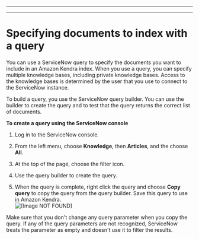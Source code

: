 --------

--------

# Specifying documents to index with a query<a name="servicenow-query"></a>

You can use a ServiceNow query to specify the documents you want to include in an Amazon Kendra index\. When you use a query, you can specify multiple knowledge bases, including private knowledge bases\. Access to the knowledge bases is determined by the user that you use to connect to the ServiceNow instance\.

To build a query, you use the ServiceNow query builder\. You can use the builder to create the query and to test that the query returns the correct list of documents\.

**To create a query using the ServiceNow console**

1. Log in to the ServiceNow console\.

1. From the left menu, choose **Knowledge**, then **Articles**, and the choose **All**\.

1. At the top of the page, choose the filter icon\.

1. Use the query builder to create the query\.

1. When the query is complete, right click the query and choose **Copy query** to copy the query from the query builder\. Save this query to use in Amazon Kendra\.  
![\[Image NOT FOUND\]](http://docs.aws.amazon.com/kendra/latest/dg/images/ServiceNowQuery.png)

Make sure that you don't change any query parameter when you copy the query\. If any of the query parameters are not recognized, ServiceNow treats the parameter as empty and doesn't use it to filter the results\.